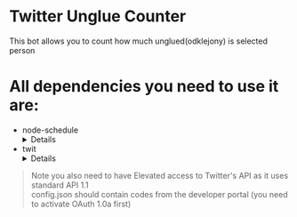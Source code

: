 # Twitter Unglue Counter
This bot allows you to count how much unglued(odklejony) is selected person

# All dependencies you need to use it are: 
- node-schedule <details>https://www.npmjs.com/package/node-schedule</details>
- twit <details>https://www.npmjs.com/package/twit</details>

> Note you also need to have Elevated access to Twitter's API as it uses standard API 1.1 <br />
> config.json should contain codes from the developer portal (you need to activate OAuth 1.0a first)
